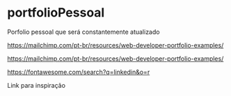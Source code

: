 # portfolioPessoal
Porfolio pessoal que será constantemente atualizado

https://mailchimp.com/pt-br/resources/web-developer-portfolio-examples/

https://mailchimp.com/pt-br/resources/web-developer-portfolio-examples/


https://fontawesome.com/search?q=linkedin&o=r

Link para inspiração
